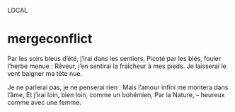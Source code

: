 LOCAL

# mergeconflict

Par les soirs bleus d’été, j’irai dans les sentiers,
Picoté par les blés, fouler l’herbe menue :
Rêveur, j’en sentirai la fraîcheur à mes pieds.
Je laisserai le vent baigner ma tête nue.

Je ne parlerai pas, je ne penserai rien :
Mais l’amour infini me montera dans l’âme,
Et j’irai loin, bien loin, comme un bohémien,
Par la Nature, – heureux comme avec une femme.
